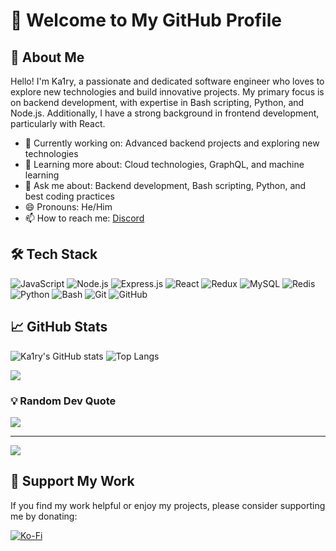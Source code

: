 # 🚀 Welcome to My GitHub Profile

## 🌟 About Me

Hello! I'm Ka1ry, a passionate and dedicated software engineer who loves to explore new technologies and build innovative projects. My primary focus is on backend development, with expertise in Bash scripting, Python, and Node.js. Additionally, I have a strong background in frontend development, particularly with React.

- 🔭 Currently working on: Advanced backend projects and exploring new technologies
- 🌱 Learning more about: Cloud technologies, GraphQL, and machine learning
- 💬 Ask me about: Backend development, Bash scripting, Python, and best coding practices
- 😄 Pronouns: He/Him
- 📫 How to reach me: [Discord](https://discord.com/users/937292067162439680)

## 🛠️ Tech Stack

![JavaScript](https://img.shields.io/badge/javascript-%23F7DF1E.svg?style=for-the-badge&logo=javascript&logoColor=black) ![Node.js](https://img.shields.io/badge/node.js-%2343853D.svg?style=for-the-badge&logo=node.js&logoColor=white) ![Express.js](https://img.shields.io/badge/express.js-%23404d59.svg?style=for-the-badge&logo=express&logoColor=%2361DAFB) ![React](https://img.shields.io/badge/react-%2320232a.svg?style=for-the-badge&logo=react&logoColor=%2361DAFB) ![Redux](https://img.shields.io/badge/redux-%23593d88.svg?style=for-the-badge&logo=redux&logoColor=white) ![MySQL](https://img.shields.io/badge/mysql-%2300f.svg?style=for-the-badge&logo=mysql&logoColor=white) ![Redis](https://img.shields.io/badge/redis-%23DD0031.svg?style=for-the-badge&logo=redis&logoColor=white) ![Python](https://img.shields.io/badge/python-%2314354C.svg?style=for-the-badge&logo=python&logoColor=white) ![Bash](https://img.shields.io/badge/bash-%234EAA25.svg?style=for-the-badge&logo=gnu-bash&logoColor=white) ![Git](https://img.shields.io/badge/git-%23F05033.svg?style=for-the-badge&logo=git&logoColor=white) ![GitHub](https://img.shields.io/badge/github-%23121011.svg?style=for-the-badge&logo=github&logoColor=white)

## 📈 GitHub Stats

![Ka1ry's GitHub stats](https://github-readme-stats.vercel.app/api?username=ka1ry&show_icons=true&theme=radical) ![Top Langs](https://github-readme-stats.vercel.app/api/top-langs/?username=ka1ry&layout=compact&theme=radical)

![](https://github-readme-streak-stats.herokuapp.com/?user=ka1ry&theme=dark&hide_border=false)<br/>

### 💡 Random Dev Quote

![](https://quotes-github-readme.vercel.app/api?type=horizontal&theme=radical)

---

[![](https://visitcount.itsvg.in/api?id=ka1ry&icon=0&color=0)](https://visitcount.itsvg.in)

## 🙌 Support My Work

If you find my work helpful or enjoy my projects, please consider supporting me by donating:

[![Ko-Fi](https://img.shields.io/badge/Ko--fi-F16061?style=for-the-badge&logo=ko-fi&logoColor=white)](https://ko-fi.com/ed1ndev)
